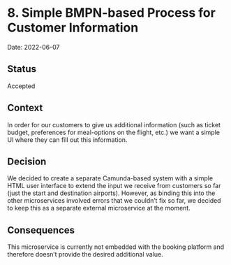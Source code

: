 # 8. Simple BMPN-based Process for Customer Information

Date: 2022-06-07

## Status

Accepted

## Context

In order for our customers to give us additional information (such as ticket budget, preferences for meal-options on the flight, etc.) we want a simple UI where they can fill out this information. 

## Decision

We decided to create a separate Camunda-based system with a simple HTML user interface to extend the input we receive from customers so far (just the start and destination airports). However, as binding this into the other microservices involved errors that we couldn’t fix so far, we decided to keep this as a separate external microservice at the moment.

## Consequences

This microservice is currently not embedded with the booking platform and therefore doesn’t provide the desired additional value. 
